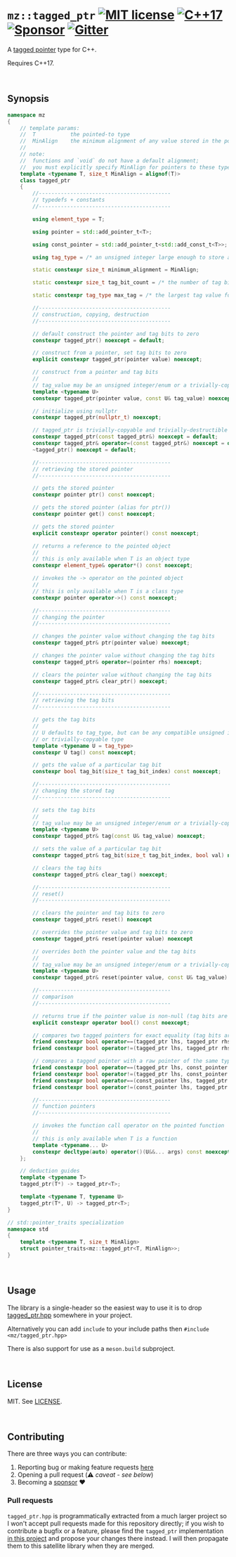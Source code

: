 # `mz::tagged_ptr` [![MIT license](docs/images/badge-license-MIT.svg)](./LICENSE) [![C++17](docs/images/badge-c++17.svg)][cpp_compilers] [![Sponsor](docs/images/badge-sponsor.svg)][sponsor] [![Gitter](docs/images/badge-gitter.svg)][gitter]

A [tagged pointer](https://en.wikipedia.org/wiki/Tagged_pointer) type for C++.

Requires C++17.

<br>

## Synopsis

```cpp
namespace mz
{
    // template params:
    //	T			the pointed-to type
    //	MinAlign	the minimum alignment of any value stored in the pointer
    //
    // note:
    //	functions and `void` do not have a default alignment;
    //	you must explicitly specify MinAlign for pointers to these types.
    template <typename T, size_t MinAlign = alignof(T)>
    class tagged_ptr
    {
        //------------------------------------------
        // typedefs + constants
        //------------------------------------------

        using element_type = T;

        using pointer = std::add_pointer_t<T>;

        using const_pointer = std::add_pointer_t<std::add_const_t<T>>;

        using tag_type = /* an unsigned integer large enough to store all the tag bits */;

        static constexpr size_t minimum_alignment = MinAlign;

        static constexpr size_t tag_bit_count = /* the number of tag bits that may be stored */;

        static constexpr tag_type max_tag = /* the largest tag value for this pointer */;

        //------------------------------------------
        // construction, copying, destruction
        //------------------------------------------

        // default construct the pointer and tag bits to zero
        constexpr tagged_ptr() noexcept = default;

        // construct from a pointer, set tag bits to zero
        explicit constexpr tagged_ptr(pointer value) noexcept;

        // construct from a pointer and tag bits
        //
        // tag_value may be an unsigned integer/enum or a trivially-copyable type small enough
        template <typename U>
        constexpr tagged_ptr(pointer value, const U& tag_value) noexcept;

        // initialize using nullptr
        constexpr tagged_ptr(nullptr_t) noexcept;

        // tagged_ptr is trivially-copyable and trivially-destructible
        constexpr tagged_ptr(const tagged_ptr&) noexcept = default;
        constexpr tagged_ptr& operator=(const tagged_ptr&) noexcept = default;
        ~tagged_ptr() noexcept = default;

        //------------------------------------------
        // retrieving the stored pointer
        //------------------------------------------

        // gets the stored pointer
        constexpr pointer ptr() const noexcept;

        // gets the stored pointer (alias for ptr())
        constexpr pointer get() const noexcept;

        // gets the stored pointer
        explicit constexpr operator pointer() const noexcept;

        // returns a reference to the pointed object
        //
        // this is only available when T is an object type
        constexpr element_type& operator*() const noexcept;

        // invokes the -> operator on the pointed object
        //
        // this is only available when T is a class type
        constexpr pointer operator->() const noexcept;

        //------------------------------------------
        // changing the pointer
        //------------------------------------------

        // changes the pointer value without changing the tag bits
        constexpr tagged_ptr& ptr(pointer value) noexcept;

        // changes the pointer value without changing the tag bits
        constexpr tagged_ptr& operator=(pointer rhs) noexcept;

        // clears the pointer value without changing the tag bits
        constexpr tagged_ptr& clear_ptr() noexcept;

        //------------------------------------------
        // retrieving the tag bits
        //------------------------------------------

        // gets the tag bits
        //
        // U defaults to tag_type, but can be any compatible unsigned integer/enum
        // or trivially-copyable type
        template <typename U = tag_type>
        constexpr U tag() const noexcept;

        // gets the value of a particular tag bit
        constexpr bool tag_bit(size_t tag_bit_index) const noexcept;

        //------------------------------------------
        // changing the stored tag
        //------------------------------------------

        // sets the tag bits
        //
        // tag_value may be an unsigned integer/enum or a trivially-copyable type small enough
        template <typename U>
        constexpr tagged_ptr& tag(const U& tag_value) noexcept;

        // sets the value of a particular tag bit
        constexpr tagged_ptr& tag_bit(size_t tag_bit_index, bool val) noexcept;

        // clears the tag bits
        constexpr tagged_ptr& clear_tag() noexcept;

        //------------------------------------------
        // reset()
        //------------------------------------------

        // clears the pointer and tag bits to zero
        constexpr tagged_ptr& reset() noexcept

        // overrides the pointer value and tag bits to zero
        constexpr tagged_ptr& reset(pointer value) noexcept

        // overrides both the pointer value and the tag bits
        //
        // tag_value may be an unsigned integer/enum or a trivially-copyable type small enough
        template <typename U>
        constexpr tagged_ptr& reset(pointer value, const U& tag_value) noexcept

        //------------------------------------------
        // comparison
        //------------------------------------------

        // returns true if the pointer value is non-null (tag bits are ignored)
        explicit constexpr operator bool() const noexcept;

        // compares two tagged pointers for exact equality (tag bits are NOT ignored)
        friend constexpr bool operator==(tagged_ptr lhs, tagged_ptr rhs) noexcept;
        friend constexpr bool operator!=(tagged_ptr lhs, tagged_ptr rhs) noexcept;

        // compares a tagged pointer with a raw pointer of the same type (tag bits are ignored)
        friend constexpr bool operator==(tagged_ptr lhs, const_pointer rhs) noexcept;
        friend constexpr bool operator!=(tagged_ptr lhs, const_pointer rhs) noexcept;
        friend constexpr bool operator==(const_pointer lhs, tagged_ptr rhs) noexcept;
        friend constexpr bool operator!=(const_pointer lhs, tagged_ptr rhs) noexcept;

        //------------------------------------------
        // function pointers
        //------------------------------------------

        // invokes the function call operator on the pointed function
        //
        // this is only available when T is a function
        template <typename... U>
        constexpr decltype(auto) operator()(U&&... args) const noexcept(/*...*/);
    };

    // deduction guides
    template <typename T>
    tagged_ptr(T*) -> tagged_ptr<T>;

    template <typename T, typename U>
    tagged_ptr(T*, U) -> tagged_ptr<T>;
}

// std::pointer_traits specialization
namespace std
{
    template <typename T, size_t MinAlign>
    struct pointer_traits<mz::tagged_ptr<T, MinAlign>>;
}

```

<br>

## Usage

The library is a single-header so the easiest way to use it is to drop [tagged_ptr.hpp] somewhere in your project.

Alternatively you can add `include` to your include paths then `#include <mz/tagged_ptr.hpp>`

There is also support for use as a `meson.build` subproject.

<br>

## License

MIT. See [LICENSE](LICENSE).

<br>

## Contributing

There are three ways you can contribute:

1. Reporting bug or making feature requests [here](https://github.com/marzer/tagged_ptr/issues/new)
2. Opening a pull request (⚠&#xFE0F; _caveat - see below_)
3. Becoming a [sponsor] ❤&#xFE0F;

### Pull requests

`tagged_ptr.hpp` is programmatically extracted from a much larger project so I won't accept pull requests made for this repository directly; if you wish to contribute a bugfix or a feature, please find the `tagged_ptr` implementation [in this project](https://github.com/marzer/muu) and propose your changes there instead. I will then propagate them to this satellite library when they are merged.

[tagged_ptr.hpp]: include/mz/tagged_ptr.hpp
[license]: ./LICENSE
[cpp_compilers]: https://en.cppreference.com/w/cpp/compiler_support
[gitter]: https://gitter.im/marzer/community
[sponsor]: https://github.com/sponsors/marzer
